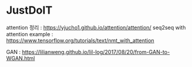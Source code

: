 # JustDoIT

attention 정리 : https://yjucho1.github.io/attention/attention/
seq2seq with attention example : https://www.tensorflow.org/tutorials/text/nmt_with_attention


GAN : https://lilianweng.github.io/lil-log/2017/08/20/from-GAN-to-WGAN.html 
